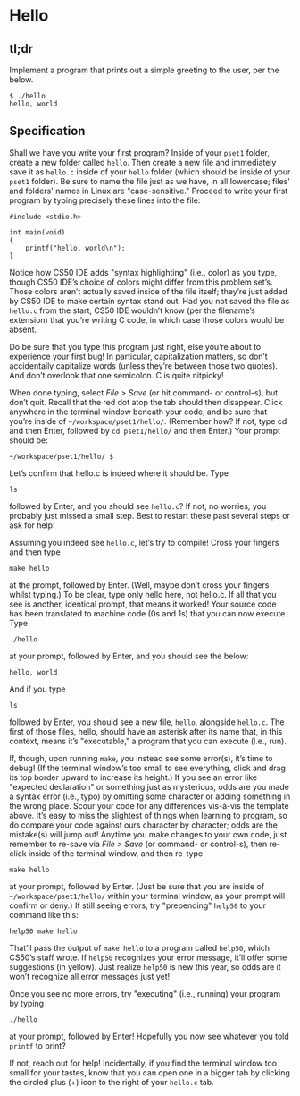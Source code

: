 Hello
===

tl;dr
---

Implement a program that prints out a simple greeting to the user, per the below.

    $ ./hello
    hello, world

Specification
---

Shall we have you write your first program? Inside of your `pset1` folder, create a new folder called `hello`. Then create a new file and immediately save it as `hello.c` inside of your `hello` folder (which should be inside of your `pset1` folder). Be sure to name the file just as we have, in all lowercase; files' and folders' names in Linux are "case-sensitive." Proceed to write your first program by typing precisely these lines into the file:

    #include <stdio.h>

    int main(void)
    {
        printf("hello, world\n");
    }

Notice how CS50 IDE adds "syntax highlighting" (i.e., color) as you type, though CS50 IDE’s choice of colors might differ from this problem set’s. Those colors aren’t actually saved inside of the file itself; they’re just added by CS50 IDE to make certain syntax stand out. Had you not saved the file as `hello.c` from the start, CS50 IDE wouldn’t know (per the filename’s extension) that you’re writing C code, in which case those colors would be absent.

Do be sure that you type this program just right, else you’re about to experience your first bug! In particular, capitalization matters, so don’t accidentally capitalize words (unless they’re between those two quotes). And don’t overlook that one semicolon. C is quite nitpicky!

When done typing, select *File > Save* (or hit command- or control-s), but don’t quit. Recall that the red dot atop the tab should then disappear. Click anywhere in the terminal window beneath your code, and be sure that you’re inside of `~/workspace/pset1/hello/`. (Remember how? If not, type cd and then Enter, followed by `cd pset1/hello/` and then Enter.) Your prompt should be:

    ~/workspace/pset1/hello/ $

Let’s confirm that hello.c is indeed where it should be. Type

    ls

followed by Enter, and you should see `hello.c`? If not, no worries; you probably just missed a small step. Best to restart these past several steps or ask for help!

Assuming you indeed see `hello.c`, let’s try to compile! Cross your fingers and then type

    make hello

at the prompt, followed by Enter. (Well, maybe don’t cross your fingers whilst typing.) To be clear, type only hello here, not hello.c. If all that you see is another, identical prompt, that means it worked! Your source code has been translated to machine code (0s and 1s) that you can now execute. Type

    ./hello

at your prompt, followed by Enter, and you should see the below:

    hello, world

And if you type

    ls

followed by Enter, you should see a new file, `hello`, alongside `hello.c`. The first of those files, hello, should have an asterisk after its name that, in this context, means it’s "executable," a program that you can execute (i.e., run).

If, though, upon running `make`, you instead see some error(s), it’s time to debug! (If the terminal window’s too small to see everything, click and drag its top border upward to increase its height.) If you see an error like "expected declaration" or something just as mysterious, odds are you made a syntax error (i.e., typo) by omitting some character or adding something in the wrong place. Scour your code for any differences vis-à-vis the template above. It’s easy to miss the slightest of things when learning to program, so do compare your code against ours character by character; odds are the mistake(s) will jump out! Anytime you make changes to your own code, just remember to re-save via *File > Save* (or command- or control-s), then re-click inside of the terminal window, and then re-type

    make hello

at your prompt, followed by Enter. (Just be sure that you are inside of `~/workspace/pset1/hello/` within your terminal window, as your prompt will confirm or deny.) If still seeing errors, try "prepending" `help50` to your command like this:

    help50 make hello

That’ll pass the output of `make hello` to a program called `help50`, which CS50’s staff wrote. If `help50` recognizes your error message, it’ll offer some suggestions (in yellow). Just realize `help50` is new this year, so odds are it won’t recognize all error messages just yet!

Once you see no more errors, try "executing" (i.e., running) your program by typing

    ./hello

at your prompt, followed by Enter! Hopefully you now see whatever you told `printf` to print?

If not, reach out for help! Incidentally, if you find the terminal window too small for your tastes, know that you can open one in a bigger tab by clicking the circled plus (+) icon to the right of your `hello.c` tab.
